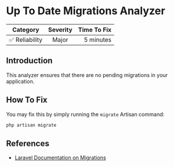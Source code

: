 # Up To Date Migrations Analyzer

| Category       | Severity   | Time To Fix  |
| -------------  |:----------:| ------------:|
| :white_check_mark: Reliability | Major     | 5 minutes    |

## Introduction

This analyzer ensures that there are no pending migrations in your application.

## How To Fix

You may fix this by simply running the `migrate` Artisan command:

```bash
php artisan migrate
```

## References

- [Laravel Documentation on Migrations](https://laravel.com/docs/migrations)